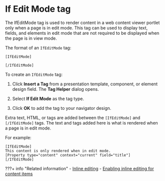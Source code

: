 # If Edit Mode tag

The IfEditMode tag is used to render content in a web content viewer portlet only when a page is in edit mode. This tag can be used to display text, fields, and elements in edit mode that are not required to be displayed when the page is in view mode.

The format of an `IfEditMode` tag:

```
[IfEditMode]

[/IfEditMode]
```

To create an `IfEditMode` tag:

1.  Click **Insert a Tag** from a presentation template, component, or element design field. The **Tag Helper** dialog opens.

2.  Select **If Edit Mode** as the tag type.

3.  Click **OK** to add the tag to your navigator design.


Extra text, HTML, or tags are added between the `[IfEditMode]` and `[/IfEditMode]` tags. The text and tags added here is what is rendered when a page is in edit mode.

For example:

```
[IfEditMode]
This content is only rendered when in edit mode.
[Property type="content" context="current" field="title"]
[/IfEditMode]
```

???+ info "Related information"
    - [Inline editing](../../../../inline_editing/index.md)
    - [Enabling inline editing for content items](../../../../inline_editing/wcm_dev_inline_tags.md)

